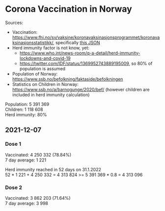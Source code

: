 # Corona Vaccination in Norway

Sources:

- Vaccination: <https://www.fhi.no/sv/vaksine/koronavaksinasjonsprogrammet/koronavaksinasjonsstatistikk/>, specifically [this JSON](https://www.fhi.no/api/chartdata/api/99119)
- Herd immunity factor is not know, yet:
  - <https://www.who.int/news-room/q-a-detail/herd-immunity-lockdowns-and-covid-19>
  - <https://twitter.com/IDF/status/1369952743889195009>, so 80% of population is assumed
- Population of Norway: <https://www.ssb.no/befolkning/faktaside/befolkningen>
- Statistics on Children in Norway: https://www.ssb.no/a/barnogunge/2020/bef/ (however children are included in herd immunity calculation)

Population: 5 391 369  
Children: 1 118 608  
Herd immunity: 80%  

## 2021-12-07

### Dose 1

Vaccinated: 4 250 332 (78.84%)  
7 day average: 1 221

Herd immunity reached in 52 days on 31.1.2022  
52 * 1 221 + 4 250 332 = 4 313 824 >= 5 391 369 * 0.8 = 4 313 096

### Dose 2

Vaccinated: 3 862 203 (71.64%)  
7 day average: 3 998


